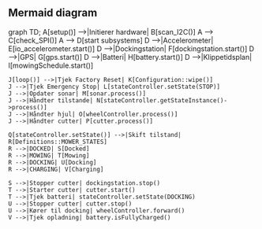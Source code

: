 ## Mermaid diagram

graph TD;
    A[setup()] -->|Initierer hardware| B[scan_I2C()]
    A --> C[check_SPI()]
    A --> D[start subsystems]
    D -->|Accelerometer| E[io_accelerometer.start()]
    D -->|Dockingstation| F[dockingstation.start()]
    D -->|GPS| G[gps.start()]
    D -->|Batteri| H[battery.start()]
    D -->|Klippetidsplan| I[mowingSchedule.start()]
    
    J[loop()] -->|Tjek Factory Reset| K[Configuration::wipe()]
    J -->|Tjek Emergency Stop| L[stateController.setState(STOP)]
    J -->|Opdater sonar| M[sonar.process()]
    J -->|Håndter tilstande| N[stateController.getStateInstance()->process()]
    J -->|Håndter hjul| O[wheelController.process()]
    J -->|Håndter cutter| P[cutter.process()]
    
    Q[stateController.setState()] -->|Skift tilstand| R[Definitions::MOWER_STATES]
    R -->|DOCKED| S[Docked]
    R -->|MOWING| T[Mowing]
    R -->|DOCKING| U[Docking]
    R -->|CHARGING| V[Charging]
    
    S -->|Stopper cutter| dockingstation.stop()
    T -->|Starter cutter| cutter.start()
    T -->|Tjek batteri| stateController.setState(DOCKING)
    U -->|Stopper cutter| cutter.stop()
    U -->|Kører til docking| wheelController.forward()
    V -->|Tjek opladning| battery.isFullyCharged()